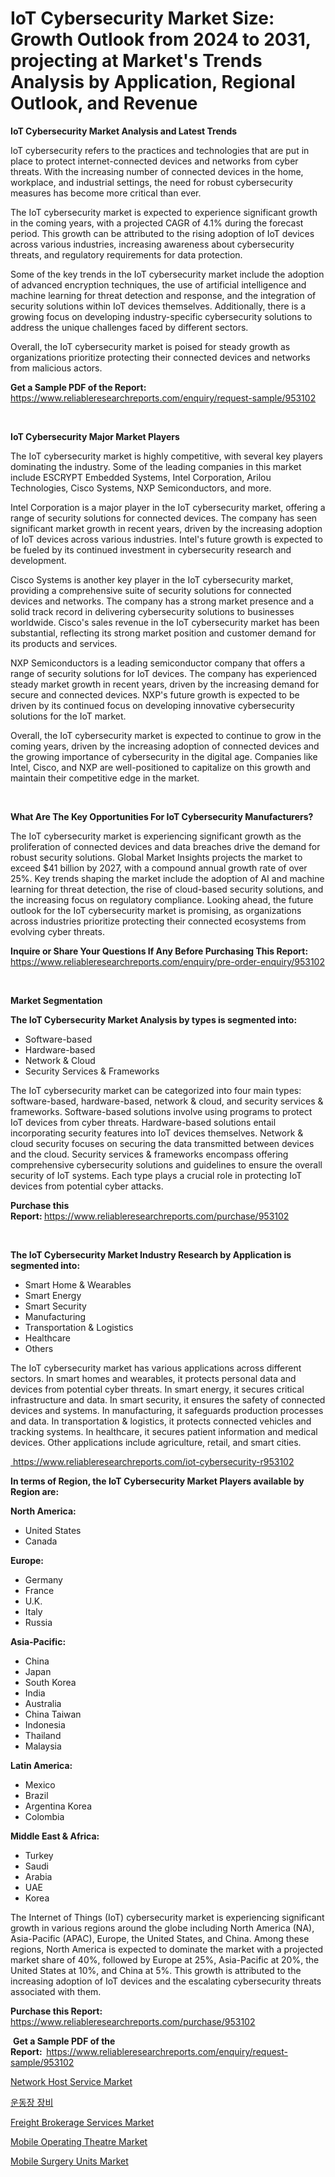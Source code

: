 <p><h1>IoT Cybersecurity Market Size: Growth Outlook from 2024 to 2031, projecting at Market's Trends Analysis by Application, Regional Outlook, and Revenue</h1></p><p><strong>IoT Cybersecurity Market Analysis and Latest Trends</strong></p>
<p><p>IoT cybersecurity refers to the practices and technologies that are put in place to protect internet-connected devices and networks from cyber threats. With the increasing number of connected devices in the home, workplace, and industrial settings, the need for robust cybersecurity measures has become more critical than ever.</p><p>The IoT cybersecurity market is expected to experience significant growth in the coming years, with a projected CAGR of 4.1% during the forecast period. This growth can be attributed to the rising adoption of IoT devices across various industries, increasing awareness about cybersecurity threats, and regulatory requirements for data protection.</p><p>Some of the key trends in the IoT cybersecurity market include the adoption of advanced encryption techniques, the use of artificial intelligence and machine learning for threat detection and response, and the integration of security solutions within IoT devices themselves. Additionally, there is a growing focus on developing industry-specific cybersecurity solutions to address the unique challenges faced by different sectors.</p><p>Overall, the IoT cybersecurity market is poised for steady growth as organizations prioritize protecting their connected devices and networks from malicious actors.</p></p>
<p><strong>Get a Sample PDF of the Report:&nbsp;</strong> <a href="https://www.reliableresearchreports.com/enquiry/request-sample/953102">https://www.reliableresearchreports.com/enquiry/request-sample/953102</a></p>
<p>&nbsp;</p>
<p><strong>IoT Cybersecurity Major Market Players</strong></p>
<p><p>The IoT cybersecurity market is highly competitive, with several key players dominating the industry. Some of the leading companies in this market include ESCRYPT Embedded Systems, Intel Corporation, Arilou Technologies, Cisco Systems, NXP Semiconductors, and more.</p><p>Intel Corporation is a major player in the IoT cybersecurity market, offering a range of security solutions for connected devices. The company has seen significant market growth in recent years, driven by the increasing adoption of IoT devices across various industries. Intel's future growth is expected to be fueled by its continued investment in cybersecurity research and development.</p><p>Cisco Systems is another key player in the IoT cybersecurity market, providing a comprehensive suite of security solutions for connected devices and networks. The company has a strong market presence and a solid track record in delivering cybersecurity solutions to businesses worldwide. Cisco's sales revenue in the IoT cybersecurity market has been substantial, reflecting its strong market position and customer demand for its products and services.</p><p>NXP Semiconductors is a leading semiconductor company that offers a range of security solutions for IoT devices. The company has experienced steady market growth in recent years, driven by the increasing demand for secure and connected devices. NXP's future growth is expected to be driven by its continued focus on developing innovative cybersecurity solutions for the IoT market.</p><p>Overall, the IoT cybersecurity market is expected to continue to grow in the coming years, driven by the increasing adoption of connected devices and the growing importance of cybersecurity in the digital age. Companies like Intel, Cisco, and NXP are well-positioned to capitalize on this growth and maintain their competitive edge in the market.</p></p>
<p>&nbsp;</p>
<p><strong>What Are The Key Opportunities For IoT Cybersecurity Manufacturers?</strong></p>
<p><p>The IoT cybersecurity market is experiencing significant growth as the proliferation of connected devices and data breaches drive the demand for robust security solutions. Global Market Insights projects the market to exceed $41 billion by 2027, with a compound annual growth rate of over 25%. Key trends shaping the market include the adoption of AI and machine learning for threat detection, the rise of cloud-based security solutions, and the increasing focus on regulatory compliance. Looking ahead, the future outlook for the IoT cybersecurity market is promising, as organizations across industries prioritize protecting their connected ecosystems from evolving cyber threats.</p></p>
<p><strong>Inquire or Share Your Questions If Any Before Purchasing This Report:</strong> <a href="https://www.reliableresearchreports.com/enquiry/pre-order-enquiry/953102">https://www.reliableresearchreports.com/enquiry/pre-order-enquiry/953102</a></p>
<p>&nbsp;</p>
<p><strong>Market Segmentation</strong></p>
<p><strong>The IoT Cybersecurity Market Analysis by types is segmented into:</strong></p>
<p><ul><li>Software-based</li><li>Hardware-based</li><li>Network & Cloud</li><li>Security Services & Frameworks</li></ul></p>
<p><p>The IoT cybersecurity market can be categorized into four main types: software-based, hardware-based, network & cloud, and security services & frameworks. Software-based solutions involve using programs to protect IoT devices from cyber threats. Hardware-based solutions entail incorporating security features into IoT devices themselves. Network & cloud security focuses on securing the data transmitted between devices and the cloud. Security services & frameworks encompass offering comprehensive cybersecurity solutions and guidelines to ensure the overall security of IoT systems. Each type plays a crucial role in protecting IoT devices from potential cyber attacks.</p></p>
<p><strong>Purchase this Report:&nbsp;</strong><a href="https://www.reliableresearchreports.com/purchase/953102">https://www.reliableresearchreports.com/purchase/953102</a></p>
<p>&nbsp;</p>
<p><strong>The IoT Cybersecurity Market Industry Research by Application is segmented into:</strong></p>
<p><ul><li>Smart Home & Wearables</li><li>Smart Energy</li><li>Smart Security</li><li>Manufacturing</li><li>Transportation & Logistics</li><li>Healthcare</li><li>Others</li></ul></p>
<p><p>The IoT cybersecurity market has various applications across different sectors. In smart homes and wearables, it protects personal data and devices from potential cyber threats. In smart energy, it secures critical infrastructure and data. In smart security, it ensures the safety of connected devices and systems. In manufacturing, it safeguards production processes and data. In transportation & logistics, it protects connected vehicles and tracking systems. In healthcare, it secures patient information and medical devices. Other applications include agriculture, retail, and smart cities.</p></p>
<p><a href="https://www.reliableresearchreports.com/iot-cybersecurity-r953102">&nbsp;https://www.reliableresearchreports.com/iot-cybersecurity-r953102</a></p>
<p><strong>In terms of Region, the IoT Cybersecurity Market Players available by Region are:</strong></p>
<p>
    <p> <strong> North America: </strong>
        <ul>
            <li>United States</li>
            <li>Canada</li>
        </ul>
        </p> 
    <p> <strong> Europe: </strong>
        <ul>
            <li>Germany</li>
            <li>France</li>
            <li>U.K.</li>
            <li>Italy</li>
            <li>Russia</li>
        </ul>
        </p> 
    <p> <strong> Asia-Pacific: </strong>
        <ul>
            <li>China</li>
            <li>Japan</li>
            <li>South Korea</li>
            <li>India</li>
            <li>Australia</li>
            <li>China Taiwan</li>
            <li>Indonesia</li>
            <li>Thailand</li>
            <li>Malaysia</li>
        </ul>
        </p> 
    <p> <strong> Latin America: </strong>
        <ul>
            <li>Mexico</li>
            <li>Brazil</li>
            <li>Argentina Korea</li>
            <li>Colombia</li>
        </ul>
        </p> 
    <p> <strong> Middle East & Africa: </strong>
        <ul>
            <li>Turkey</li>
            <li>Saudi</li>
            <li>Arabia</li>
            <li>UAE</li>
            <li>Korea</li>
        </ul>
    </p>
    </p>
<p><p>The Internet of Things (IoT) cybersecurity market is experiencing significant growth in various regions around the globe including North America (NA), Asia-Pacific (APAC), Europe, the United States, and China. Among these regions, North America is expected to dominate the market with a projected market share of 40%, followed by Europe at 25%, Asia-Pacific at 20%, the United States at 10%, and China at 5%. This growth is attributed to the increasing adoption of IoT devices and the escalating cybersecurity threats associated with them.</p></p>
<p><strong>Purchase this Report: </strong><a href="https://www.reliableresearchreports.com/purchase/953102">https://www.reliableresearchreports.com/purchase/953102</a></p>
<p>&nbsp;<strong>Get a Sample PDF of the Report:&nbsp;&nbsp;</strong><a href="https://www.reliableresearchreports.com/enquiry/request-sample/953102">https://www.reliableresearchreports.com/enquiry/request-sample/953102</a></p>
<p><strong></strong></p>
<p><p><a href="https://github.com/dx0328/Market-Research-Report-List-4/blob/main/network-host-service-market.md">Network Host Service Market</a></p><p><a href="https://github.com/JosefaRice/Market-Research-Report-List-2/blob/main/379263379115.md">운동장 장비</a></p><p><a href="https://github.com/Glendatilghmankmgz0rbhwpy/Market-Research-Report-List-3/blob/main/freight-brokerage-services-market.md">Freight Brokerage Services Market</a></p><p><a href="https://github.com/DeonteStanton2023/Market-Research-Report-List-2/blob/main/mobile-operating-theatre-market.md">Mobile Operating Theatre Market</a></p><p><a href="https://github.com/juancolorado15/Market-Research-Report-List-4/blob/main/mobile-surgery-units-market.md">Mobile Surgery Units Market</a></p></p>